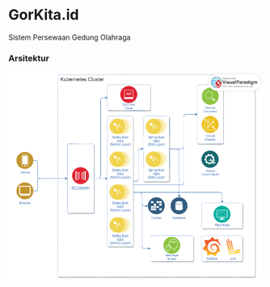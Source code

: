 # GorKita.id
Sistem Persewaan Gedung Olahraga

### Arsitektur

![architecture-diagram](profile/images/architecture-diagram.png)